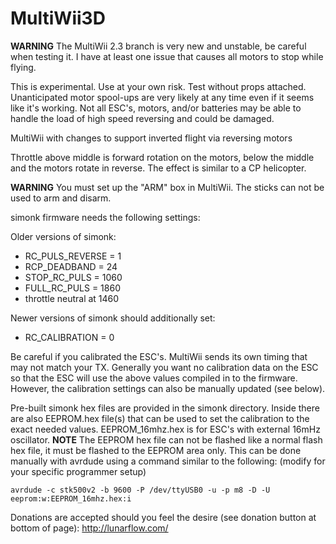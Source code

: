 MultiWii3D
==========

**WARNING** The MultiWii 2.3 branch is very new and unstable, be careful when testing it. I have at least one issue that causes all motors to stop while flying.

This is experimental. Use at your own risk. Test without props attached. Unanticipated motor spool-ups are very likely at any time even if it seems like it's working. Not all ESC's, motors, and/or batteries may be able to handle the load of high speed reversing and could be damaged.

MultiWii with changes to support inverted flight via reversing motors 

Throttle above middle is forward rotation on the motors, below the middle and the motors rotate in reverse. The effect is similar to a CP helicopter.

**WARNING** You must set up the "ARM" box in MultiWii. The sticks can not be used to arm and disarm.

simonk firmware needs the following settings:

Older versions of simonk:
 * RC_PULS_REVERSE = 1
 * RCP_DEADBAND = 24
 * STOP_RC_PULS = 1060
 * FULL_RC_PULS = 1860
 * throttle neutral at 1460

Newer versions of simonk should additionally set:
 * RC_CALIBRATION = 0

Be careful if you calibrated the ESC's. MultiWii sends its own timing that may not match your TX. Generally you want no calibration data on the ESC so that the ESC will use the above values compiled in to the firmware. However, the calibration settings can also be manually updated (see below).

Pre-built simonk hex files are provided in the simonk directory. Inside there are also EEPROM.hex file(s) that can be used to set the calibration to the exact needed values. EEPROM_16mhz.hex is for ESC's with external 16mHz oscillator.  **NOTE** The EEPROM hex file can not be flashed like a normal flash hex file, it must be flashed to the EEPROM area only. This can be done manually with avrdude using a command similar to the following:  (modify for your specific programmer setup)

<code>avrdude -c stk500v2 -b 9600 -P /dev/ttyUSB0 -u -p m8 -D -U eeprom:w:EEPROM_16mhz.hex:i</code>

Donations are accepted should you feel the desire (see donation button at bottom of page):
http://lunarflow.com/

